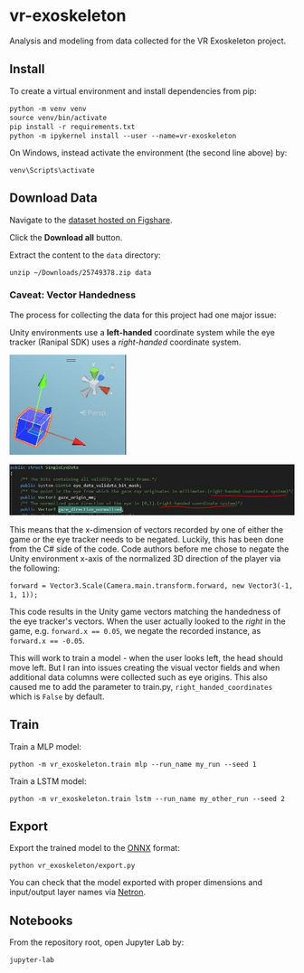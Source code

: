 # vr-exoskeleton

Analysis and modeling from data collected for the VR Exoskeleton project.

## Install

To create a virtual environment and install dependencies from pip:

```commandline
python -m venv venv
source venv/bin/activate
pip install -r requirements.txt
python -m ipykernel install --user --name=vr-exoskeleton
```

On Windows, instead activate the environment (the second line above) by:

```commandline
venv\Scripts\activate
```

## Download Data

Navigate to the [dataset hosted on Figshare](https://figshare.com/articles/dataset/EyeTrackingVRDataset/25749378).

Click the **Download all** button.

Extract the content to the `data` directory:

```commandline
unzip ~/Downloads/25749378.zip data
```

### Caveat: Vector Handedness

The process for collecting the data for this project had one major issue:

Unity environments use a **left-handed** coordinate system while the eye tracker (Ranipal SDK) uses a *right-handed* coordinate system.

![Unity environment showing right-handed vector space](docs/CaveatUnity.JPG)

![Documentation of Ranipal SDK describing its right-handed coordinate system](docs/CaveatRanipal.JPG)

This means that the x-dimension of vectors recorded by one of either the game or the eye tracker needs to be negated.
Luckily, this has been done from the C# side of the code.
Code authors before me chose to negate the Unity environment x-axis of the normalized 3D direction of the player via the following:

```c-sharp
forward = Vector3.Scale(Camera.main.transform.forward, new Vector3(-1, 1, 1));
```

This code results in the Unity game vectors matching the handedness of the eye tracker's vectors.
When the user actually looked to the *right* in the game, e.g. `forward.x == 0.05`, we negate the recorded instance, as `forward.x == -0.05`.

This will work to train a model - when the user looks left, the head should move left.
But I ran into issues creating the visual vector fields and when additional data columns were collected such as eye origins.
This also caused me to add the parameter to train.py, `right_handed_coordinates` which is `False` by default.

## Train

Train a MLP model:

```commandline
python -m vr_exoskeleton.train mlp --run_name my_run --seed 1
```

Train a LSTM model:

```commandline
python -m vr_exoskeleton.train lstm --run_name my_other_run --seed 2
```

## Export

Export the trained model to the [ONNX](https://pytorch.org/docs/stable/onnx.html) format:

```commandline
python vr_exoskeleton/export.py
```

You can check that the model exported with proper dimensions and input/output layer names via [Netron](https://netron.app).

## Notebooks

From the repository root, open Jupyter Lab by:

```commandline
jupyter-lab
```
